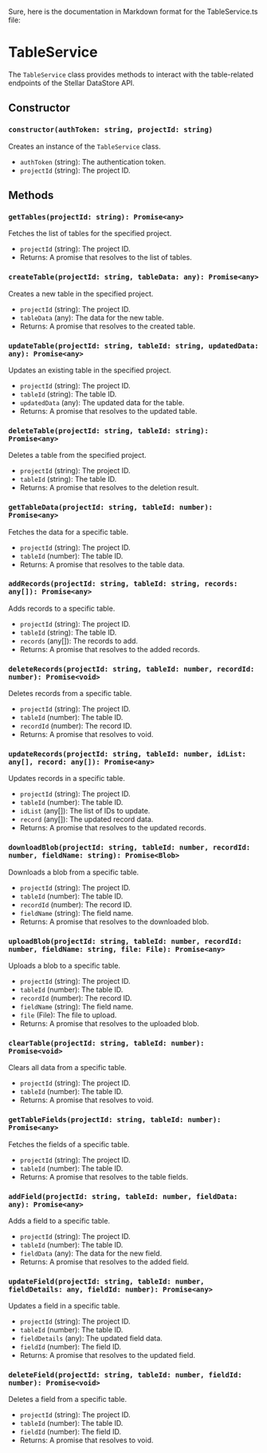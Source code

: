 Sure, here is the documentation in Markdown format for the TableService.ts file:

# TableService

The `TableService` class provides methods to interact with the table-related endpoints of the Stellar DataStore API.

## Constructor

### `constructor(authToken: string, projectId: string)`

Creates an instance of the `TableService` class.

- `authToken` (string): The authentication token.
- `projectId` (string): The project ID.

## Methods

### `getTables(projectId: string): Promise<any>`

Fetches the list of tables for the specified project.

- `projectId` (string): The project ID.
- Returns: A promise that resolves to the list of tables.

### `createTable(projectId: string, tableData: any): Promise<any>`

Creates a new table in the specified project.

- `projectId` (string): The project ID.
- `tableData` (any): The data for the new table.
- Returns: A promise that resolves to the created table.

### `updateTable(projectId: string, tableId: string, updatedData: any): Promise<any>`

Updates an existing table in the specified project.

- `projectId` (string): The project ID.
- `tableId` (string): The table ID.
- `updatedData` (any): The updated data for the table.
- Returns: A promise that resolves to the updated table.

### `deleteTable(projectId: string, tableId: string): Promise<any>`

Deletes a table from the specified project.

- `projectId` (string): The project ID.
- `tableId` (string): The table ID.
- Returns: A promise that resolves to the deletion result.

### `getTableData(projectId: string, tableId: number): Promise<any>`

Fetches the data for a specific table.

- `projectId` (string): The project ID.
- `tableId` (number): The table ID.
- Returns: A promise that resolves to the table data.

### `addRecords(projectId: string, tableId: string, records: any[]): Promise<any>`

Adds records to a specific table.

- `projectId` (string): The project ID.
- `tableId` (string): The table ID.
- `records` (any[]): The records to add.
- Returns: A promise that resolves to the added records.

### `deleteRecords(projectId: string, tableId: number, recordId: number): Promise<void>`

Deletes records from a specific table.

- `projectId` (string): The project ID.
- `tableId` (number): The table ID.
- `recordId` (number): The record ID.
- Returns: A promise that resolves to void.

### `updateRecords(projectId: string, tableId: number, idList: any[], record: any[]): Promise<any>`

Updates records in a specific table.

- `projectId` (string): The project ID.
- `tableId` (number): The table ID.
- `idList` (any[]): The list of IDs to update.
- `record` (any[]): The updated record data.
- Returns: A promise that resolves to the updated records.

### `downloadBlob(projectId: string, tableId: number, recordId: number, fieldName: string): Promise<Blob>`

Downloads a blob from a specific table.

- `projectId` (string): The project ID.
- `tableId` (number): The table ID.
- `recordId` (number): The record ID.
- `fieldName` (string): The field name.
- Returns: A promise that resolves to the downloaded blob.

### `uploadBlob(projectId: string, tableId: number, recordId: number, fieldName: string, file: File): Promise<any>`

Uploads a blob to a specific table.

- `projectId` (string): The project ID.
- `tableId` (number): The table ID.
- `recordId` (number): The record ID.
- `fieldName` (string): The field name.
- `file` (File): The file to upload.
- Returns: A promise that resolves to the uploaded blob.

### `clearTable(projectId: string, tableId: number): Promise<void>`

Clears all data from a specific table.

- `projectId` (string): The project ID.
- `tableId` (number): The table ID.
- Returns: A promise that resolves to void.

### `getTableFields(projectId: string, tableId: number): Promise<any>`

Fetches the fields of a specific table.

- `projectId` (string): The project ID.
- `tableId` (number): The table ID.
- Returns: A promise that resolves to the table fields.

### `addField(projectId: string, tableId: number, fieldData: any): Promise<any>`

Adds a field to a specific table.

- `projectId` (string): The project ID.
- `tableId` (number): The table ID.
- `fieldData` (any): The data for the new field.
- Returns: A promise that resolves to the added field.

### `updateField(projectId: string, tableId: number, fieldDetails: any, fieldId: number): Promise<any>`

Updates a field in a specific table.

- `projectId` (string): The project ID.
- `tableId` (number): The table ID.
- `fieldDetails` (any): The updated field data.
- `fieldId` (number): The field ID.
- Returns: A promise that resolves to the updated field.

### `deleteField(projectId: string, tableId: number, fieldId: number): Promise<void>`

Deletes a field from a specific table.

- `projectId` (string): The project ID.
- `tableId` (number): The table ID.
- `fieldId` (number): The field ID.
- Returns: A promise that resolves to void.